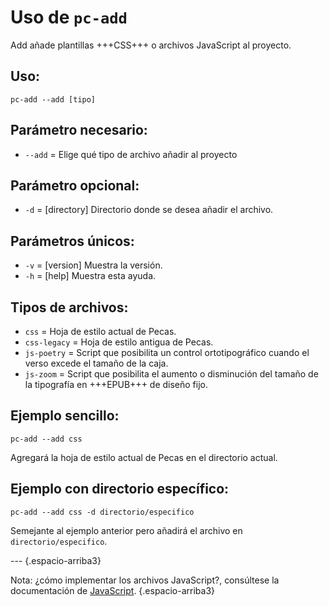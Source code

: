 # Uso de `pc-add`

Add añade plantillas +++CSS+++ o archivos JavaScript al proyecto.

## Uso:

```
pc-add --add [tipo]
```

## Parámetro necesario:

* `--add` = Elige qué tipo de archivo añadir al proyecto

## Parámetro opcional:

* `-d` = [directory] Directorio donde se desea añadir el archivo.

## Parámetros únicos:

* `-v` = [version] Muestra la versión.
* `-h` = [help] Muestra esta ayuda.

## Tipos de archivos:

* `css` = Hoja de estilo actual de Pecas.
* `css-legacy` = Hoja de estilo antigua de Pecas.
* `js-poetry` = Script que posibilita un control ortotipográfico cuando el verso excede el tamaño de la caja.
* `js-zoom` = Script que posibilita el aumento o disminución del tamaño de la tipografía en +++EPUB+++ de diseño fijo.

## Ejemplo sencillo:

```
pc-add --add css
```

Agregará la hoja de estilo actual de Pecas en el directorio actual.

## Ejemplo con directorio específico:

```
pc-add --add css -d directorio/especifico
```

Semejante al ejemplo anterior pero añadirá el archivo en `directorio/especifico`.

--- {.espacio-arriba3}

Nota: ¿cómo implementar los archivos JavaScript?, consúltese la documentación de [JavaScript](js.html). {.espacio-arriba3}
